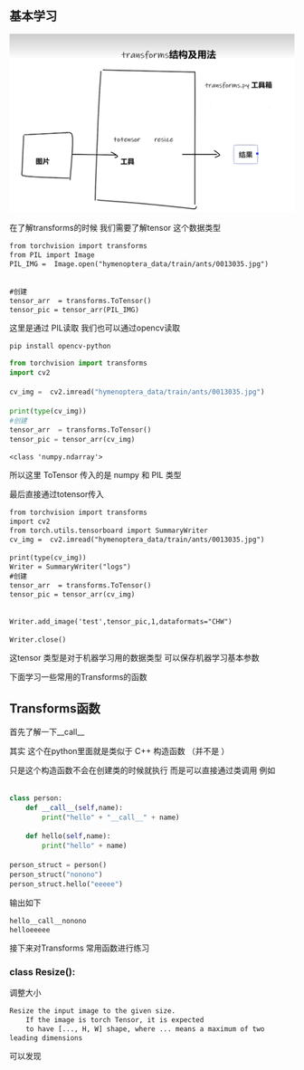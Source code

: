 ## 基本学习

![image-20250330211414065](https://raw.githubusercontent.com/Xioaruan912/pic/main/image-20250330211414065.png)

在了解transforms的时候 我们需要了解tensor 这个数据类型 

```
from torchvision import transforms
from PIL import Image
PIL_IMG =  Image.open("hymenoptera_data/train/ants/0013035.jpg")


#创建
tensor_arr  = transforms.ToTensor()
tensor_pic = tensor_arr(PIL_IMG) 
```

这里是通过 PIL读取 我们也可以通过opencv读取

```
pip install opencv-python
```

```python
from torchvision import transforms
import cv2

cv_img =  cv2.imread("hymenoptera_data/train/ants/0013035.jpg")

print(type(cv_img))
#创建
tensor_arr  = transforms.ToTensor()
tensor_pic = tensor_arr(cv_img)
```

```
<class 'numpy.ndarray'>
```

所以这里 ToTensor 传入的是 numpy 和 PIL 类型

最后直接通过totensor传入

```
from torchvision import transforms
import cv2
from torch.utils.tensorboard import SummaryWriter
cv_img =  cv2.imread("hymenoptera_data/train/ants/0013035.jpg")

print(type(cv_img))
Writer = SummaryWriter("logs")
#创建
tensor_arr  = transforms.ToTensor()
tensor_pic = tensor_arr(cv_img)


Writer.add_image('test',tensor_pic,1,dataformats="CHW")

Writer.close()

```

这tensor 类型是对于机器学习用的数据类型 可以保存机器学习基本参数

下面学习一些常用的Transforms的函数

## Transforms函数

首先了解一下__call__

其实 这个在python里面就是类似于 C++ 构造函数  （并不是 ）

只是这个构造函数不会在创建类的时候就执行 而是可以直接通过类调用 例如

```py

class person:
    def __call__(self,name):
        print("hello" + "__call__" + name)

    def hello(self,name):
        print("hello" + name)

person_struct = person()
person_struct("nonono")
person_struct.hello("eeeee")
```

输出如下

```
hello__call__nonono
helloeeeee

```

接下来对Transforms 常用函数进行练习



### class Resize():

调整大小 

```
Resize the input image to the given size.
    If the image is torch Tensor, it is expected
    to have [..., H, W] shape, where ... means a maximum of two leading dimensions
```

可以发现